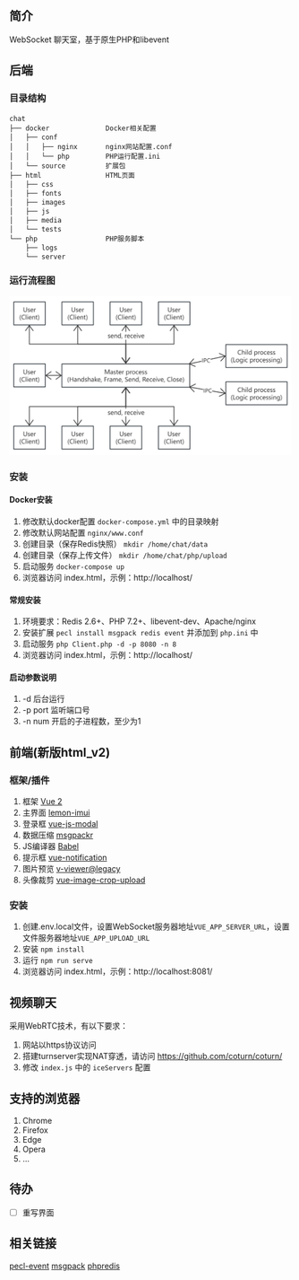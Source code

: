 ## 简介
WebSocket 聊天室，基于原生PHP和libevent

## 后端
### 目录结构
```
chat
├── docker              Docker相关配置
│   ├── conf
│   │   ├── nginx       nginx网站配置.conf
│   │   └── php         PHP运行配置.ini
│   └── source          扩展包
├── html                HTML页面
│   ├── css
│   ├── fonts
│   ├── images
│   ├── js
│   ├── media
│   └── tests
└── php                 PHP服务脚本
    ├── logs
    └── server
```

### 运行流程图
![流程图](./doc/flowchart.png "flowchart")

### 安装
#### Docker安装
1. 修改默认docker配置 `docker-compose.yml` 中的目录映射
2. 修改默认网站配置 `nginx/www.conf`
3. 创建目录（保存Redis快照） `mkdir /home/chat/data`
4. 创建目录（保存上传文件） `mkdir /home/chat/php/upload`
5. 启动服务 `docker-compose up`
6. 浏览器访问 index.html，示例：http://localhost/

#### 常规安装
1. 环境要求：Redis 2.6+、PHP 7.2+、libevent-dev、Apache/nginx
2. 安装扩展 `pecl install msgpack redis event` 并添加到 `php.ini` 中
3. 启动服务 `php Client.php -d -p 8080 -n 8`
4. 浏览器访问 index.html，示例：http://localhost/

#### 启动参数说明
1. -d 后台运行
2. -p port 监听端口号
3. -n num 开启的子进程数，至少为1

## 前端(新版html_v2)
### 框架/插件
1. 框架 [Vue 2](https://v2.cn.vuejs.org/)
2. 主界面 [lemon-imui](https://www.npmjs.com/package/lemon-imui)
3. 登录框 [vue-js-modal](https://www.npmjs.com/package/vue-js-modal)
4. 数据压缩 [msgpackr](https://www.npmjs.com/package/msgpackr)
5. JS编译器 [Babel](https://babel.nodejs.cn/docs/)
6. 提示框 [vue-notification](https://www.npmjs.com/package/vue-notification)
7. 图片预览 [v-viewer@legacy](https://github.com/mirari/v-viewer/tree/v2)
8. 头像裁剪 [vue-image-crop-upload](https://www.npmjs.com/package/vue-image-crop-upload)

### 安装
1. 创建.env.local文件，设置WebSocket服务器地址`VUE_APP_SERVER_URL`，设置文件服务器地址`VUE_APP_UPLOAD_URL`
2. 安装 `npm install`
3. 运行 `npm run serve`
4. 浏览器访问 index.html，示例：http://localhost:8081/

## 视频聊天
采用WebRTC技术，有以下要求：
1. 网站以https协议访问
2. 搭建turnserver实现NAT穿透，请访问 https://github.com/coturn/coturn/
3. 修改 `index.js` 中的 `iceServers` 配置

## 支持的浏览器
1. Chrome
2. Firefox
3. Edge
4. Opera
5. ...

## 待办
- [ ] 重写界面

## 相关链接
[pecl-event](https://bitbucket.org/osmanov/pecl-event)
[msgpack](https://github.com/msgpack/msgpack-php)
[phpredis](https://github.com/phpredis/phpredis/)